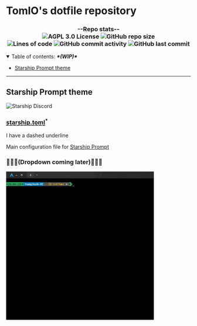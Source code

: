 <h2>
  <! --   COLOR SCHEME
  License:     #663366
  Repo Size:   #0A75AD
  Total Lines: #E26D0E
  Commits:     #F5FBFF
  Last Commit: #1DA65A
  Discord:     #5865F2
  -->
</h2>



<p>
  <h1>TomIO's dotfile repository <!-- omit in toc --></h1>
    <h3 align="center">
      --Repo stats--<br>
      <img alt="AGPL 3.0 License" src="https://img.shields.io/github/license/TomJo2000/.dotfiles?color=%23663366&label=License%3A&style=for-the-badge">
      <img alt="GitHub repo size" src="https://img.shields.io/github/repo-size/TomJo2000/.dotfiles?color=%230A75AD&logo=Github&style=for-the-badge"><br>
      <img alt="Lines of code" src="https://img.shields.io/tokei/lines/github/TomJo2000/.dotfiles?color=E26D0E">
      <img alt="GitHub commit activity" src="https://img.shields.io/github/commit-activity/w/TomJo2000/.dotfiles?color=F5FBFF&label=Commits%3A&logo=GitHub">
      <img alt="GitHub last commit" src="https://img.shields.io/github/last-commit/TomJo2000/.dotfiles?color=%231DA65A&logo=github">
    </h3>

<details open>
<summary>Table of contents: <i><b>*(WIP)*</i></b></summary>

- [Starship Prompt theme](#starship-prompt-theme)

</details>

---

## Starship Prompt theme
<img alt="Starship Discord" src="https://img.shields.io/discord/567163873606500352?color=%235865F2&label=Starship%20Discord&logo=Discord">

<h3>
  <u style="text-decoration:underline dashed">
    <span title="File renamed due to <chezmoi>.
Rename to starship.toml to use."><a 
      href="./dot_config/private_starship.toml">
      starship.toml</a></u><sup>*</sup>
  </span>
</h3>

I have a dashed underline</u>

Main configuration file for [Starship Prompt](https://starship.rs/)

<!--Main demo GIF.-->

<!--<details>   #Dropdown will be implemented once I write a summary for it. 
<summary>"Here be GIFs"</summary> --> 

<h3>
  🚧🚧🚧(Dropdown coming later)🚧🚧🚧
</h3>

<img
  src="documentation/prompt_demo.gif"
  alt="Starship with iTerm2 and the Snazzy theme"
  width="80%"
  align="center"
/>
<!--</details> -->
